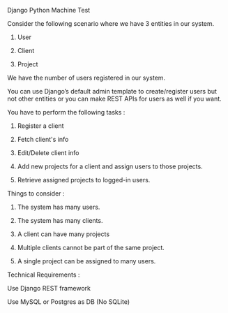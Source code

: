 Django Python Machine Test


Consider the following scenario where we have 3 entities in our system.

1. User

2. Client

3. Project

 

We have the number of users registered in our system.

You can use Django’s default admin template to create/register users but not other entities or you can make REST APIs for users as well if you want.

 

You have to perform the following tasks :

1. Register a client

2. Fetch client's info

3. Edit/Delete client info

4. Add new projects for a client and assign users to those projects.

5. Retrieve assigned projects to logged-in users.

 

Things to consider :

1. The system has many users.

2. The system has many clients.

3. A client can have many projects

4. Multiple clients cannot be part of the same project.

4. A single project can be assigned to many users.


Technical Requirements : 


Use Django REST framework

Use MySQL or Postgres as DB (No SQLite)
